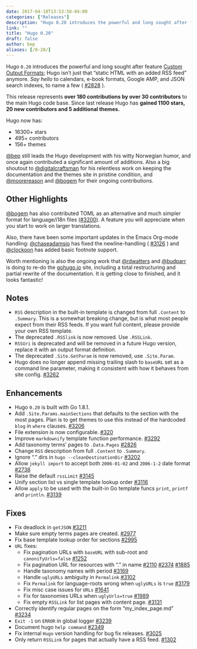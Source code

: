 ```yaml
---
date: 2017-04-10T13:53:58-04:00
categories: ["Releases"]
description: "Hugo 0.20 introduces the powerful and long sought after feature Custom Output Formats"
link: ""
title: "Hugo 0.20"
draft: false
author: bep
aliases: [/0-20/]
---
```


Hugo `0.20` introduces the powerful and long sought after feature [Custom Output Formats](http://gohugo.io/extras/output-formats/); Hugo isn’t just that “static HTML with an added RSS feed” anymore. _Say hello_ to calendars, e-book formats, Google AMP, and JSON search indexes, to name a few ( [#2828](https://github.com/gohugoio/hugo/issues/2828) ).

This release represents **over 180 contributions by over 30 contributors** to the main Hugo code base. Since last release Hugo has **gained 1100 stars, 20 new contributors and 5 additional themes.**

Hugo now has:

*   16300+ stars
*   495+ contributors
*   156+ themes

[@bep](https://github.com/bep) still leads the Hugo development with his witty Norwegian humor, and once again contributed a significant amount of additions. Also a big shoutout to [@digitalcraftsman](https://github.com/digitalcraftsman) for his relentless work on keeping the documentation and the themes site in pristine condition, and [@moorereason](https://github.com/moorereason) and [@bogem](https://github.com/bogem) for their ongoing contributions.

## Other Highlights

[@bogem](https://github.com/bogem) has also contributed TOML as an alternative and much simpler format for language/i18n files ([#3200](https://github.com/gohugoio/hugo/issues/3200)). A feature you will appreciate when you start to work on larger translations.

Also, there have been some important updates in the Emacs Org-mode handling: [@chaseadamsio](https://github.com/chaseadamsio) has fixed the newline-handling ( [#3126](https://github.com/gohugoio/hugo/issues/3126) ) and [@clockoon](https://github.com/clockoon) has added basic footnote support.

Worth mentioning is also the ongoing work that [@rdwatters](https://github.com/rdwatters) and [@budparr](https://github.com/budparr) is doing to re-do the [gohugo.io](https://gohugo.io/) site, including a total restructuring and partial rewrite of the documentation. It is getting close to finished, and it looks fantastic!

## Notes

*   `RSS` description in the built-in template is changed from full `.Content` to `.Summary`. This is a somewhat breaking change, but is what most people expect from their RSS feeds. If you want full content, please provide your own RSS template.
*   The deprecated `.RSSlink` is now removed. Use `.RSSLink`.
*   `RSSUri` is deprecated and will be removed in a future Hugo version, replace it with an output format definition.
*   The deprecated `.Site.GetParam` is now removed, use `.Site.Param`.
*   Hugo does no longer append missing trailing slash to `baseURL` set as a command line parameter, making it consistent with how it behaves from site config. [#3262](https://github.com/gohugoio/hugo/issues/3262)

## Enhancements

*   Hugo `0.20` is built with Go 1.8.1.
*   Add `.Site.Params.mainSections` that defaults to the section with the most pages. Plan is to get themes to use this instead of the hardcoded `blog` in `where` clauses. [#3206](https://github.com/gohugoio/hugo/issues/3206)
*   File extension is now configurable. [#320](https://github.com/gohugoio/hugo/issues/320)
*   Improve `markdownify` template function performance. [#3292](https://github.com/gohugoio/hugo/issues/3292)
*   Add taxonomy terms’ pages to `.Data.Pages` [#2826](https://github.com/gohugoio/hugo/issues/2826)
*   Change `RSS` description from full `.Content` to `.Summary`.
*   Ignore “.” dirs in `hugo --cleanDestinationDir` [#3202](https://github.com/gohugoio/hugo/issues/3202)
*   Allow `jekyll import` to accept both `2006-01-02` and `2006-1-2` date format [#2738](https://github.com/gohugoio/hugo/issues/2738)
*   Raise the default `rssLimit` [#3145](https://github.com/gohugoio/hugo/issues/3145)
*   Unify section list vs single template lookup order [#3116](https://github.com/gohugoio/hugo/issues/3116)
*   Allow `apply` to be used with the built-in Go template funcs `print`, `printf` and `println`. [#3139](https://github.com/gohugoio/hugo/issues/3139)

## Fixes

*   Fix deadlock in `getJSON` [#3211](https://github.com/gohugoio/hugo/issues/3211)
*   Make sure empty terms pages are created. [#2977](https://github.com/gohugoio/hugo/issues/2977)
*   Fix base template lookup order for sections [#2995](https://github.com/gohugoio/hugo/issues/2995)
*   `URL` fixes:
    *   Fix pagination URLs with `baseURL` with sub-root and `canonifyUrls=false` [#1252](https://github.com/gohugoio/hugo/issues/1252)
    *   Fix pagination URL for resources with “.” in name [#2110](https://github.com/gohugoio/hugo/issues/2110) [#2374](https://github.com/gohugoio/hugo/issues/2374) [#1885](https://github.com/gohugoio/hugo/issues/1885)
    *   Handle taxonomy names with period [#3169](https://github.com/gohugoio/hugo/issues/3169)
    *   Handle `uglyURLs` ambiguity in `Permalink` [#3102](https://github.com/gohugoio/hugo/issues/3102)
    *   Fix `Permalink` for language-roots wrong when `uglyURLs` is `true` [#3179](https://github.com/gohugoio/hugo/issues/3179)
    *   Fix misc case issues for `URLs` [#1641](https://github.com/gohugoio/hugo/issues/1641)
    *   Fix for taxonomies URLs when `uglyUrls=true` [#1989](https://github.com/gohugoio/hugo/issues/1989)
    *   Fix empty `RSSLink` for list pages with content page. [#3131](https://github.com/gohugoio/hugo/issues/3131)
*   Correctly identify regular pages on the form “my_index_page.md” [#3234](https://github.com/gohugoio/hugo/issues/3234)
*   `Exit -1` on `ERROR` in global logger [#3239](https://github.com/gohugoio/hugo/issues/3239)
*   Document hugo `help command` [#2349](https://github.com/gohugoio/hugo/issues/2349)
*   Fix internal `Hugo` version handling for bug fix releases. [#3025](https://github.com/gohugoio/hugo/issues/3025)
*   Only return `RSSLink` for pages that actually have a RSS feed. [#1302](https://github.com/gohugoio/hugo/issues/1302)
